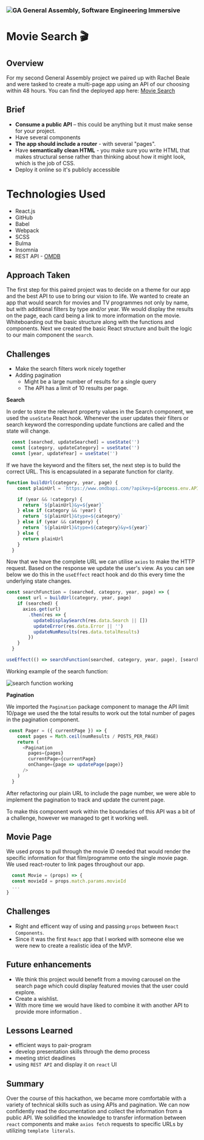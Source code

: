 ### ![GA](https://cloud.githubusercontent.com/assets/40461/8183776/469f976e-1432-11e5-8199-6ac91363302b.png) General Assembly, Software Engineering Immersive

# Movie Search 🎬 

## Overview
For my second General Assembly project we paired up with Rachel Beale and were tasked to create a multi-page app using an API of our choosing within 48 hours. 
You can find the deployed app here: [Movie Search](csillabarna.github.io/project-2/)

## Brief 

* **Consume a public API** – this could be anything but it must make sense for your project.
* Have several components
* **The app should include a router** - with several "pages".
* Have **semantically clean HTML** - you make sure you write HTML that makes structural sense rather than thinking about how it might look, which is the job of CSS.
* Deploy it online so it's publicly accessible

# Technologies Used
 - React.js
 - GitHub
 - Babel
 - Webpack
 - SCSS
 - Bulma
 - Insomnia
 - REST API - [OMDB](http://www.omdbapi.com/) 

## Approach Taken 
The first step for this paired project was to decide on a theme for our app and the best API to use to bring our vision to life. 
We wanted to create an app that would search for movies and TV programmes not only by name, but with additional filters by type and/or year. We would display the results on the page, each card being a link to more information on the movie.
Whiteboarding out the basic structure along with the functions and components.
Next we created the basic React structure and built the logic to our main component the `search`. 

## Challenges 
 - Make the search filters work nicely together
 - Adding pagination
   - Might be a large number of results for a single query
   - The API has a limit of 10 results per page. 

**Search**

In order to store the relevant property values in the Search component, we used the `useState` React hook. Whenever the user updates their filters or search keyword the corresponding update functions are called and the state will change. 

``` javaScript
  const [searched, updateSearched] = useState('')
  const [category, updateCategory] = useState('')
  const [year, updateYear] = useState('')
```

If we have the keyword and the filters set, the next step is to build the correct URL. This is encapsulated in a separate function for clarity. 
```javaScript
function buildUrl(category, year, page) {
    const plainUrl = `https://www.omdbapi.com/?apikey=${process.env.API_KEY}&s=${searched}&page=${page}`

    if (year && !category) {
      return `${plainUrl}&y=${year}`
    } else if (category && !year) {
      return `${plainUrl}&type=${category}`
    } else if (year && category) {
      return `${plainUrl}&type=${category}&y=${year}`
    } else {
      return plainUrl
    }
  }
  ```

  Now that we have the complete URL we can utilise `axios` to make the HTTP request. Based on the response we update the user's view. As you can see below we do this in the `useEffect` react hook and do this every time the underlying state changes.

```javaScript
const searchFunction = (searched, category, year, page) => {
    const url = buildUrl(category, year, page)
    if (searched) {
      axios.get(url)
        .then(res => {
          updateDisplaySearch(res.data.Search || [])
          updateError(res.data.Error || '')
          updateNumResults(res.data.totalResults)
        })
    }
  }
```
```javaScript
useEffect(() => searchFunction(searched, category, year, page), [searched, category, year, page])
```

Working example of the search function: 

![search function working](./src/images/movieSearch.gif)
 
 


  **Pagination**

  We imported the `Pagination` package component
  to manage the API limit 10/page we used the the total results to work out the total number of pages in the pagination component.

```javaScript
 const Pager = ({ currentPage }) => {
    const pages = Math.ceil(numResults / POSTS_PER_PAGE)
    return (
      <Pagination
        pages={pages}
        currentPage={currentPage}
        onChange={page => updatePage(page)}
      />
    )
  }
```
After refactoring our plain URL to include the page number, we were able to implement the pagination to track and update the current page.

To make this component work within the boundaries of this API was a bit of a challenge, however we managed to get it working well. 


## Movie Page

 We used props to pull through the movie ID needed that would render the specific information for that film/programme onto the single movie page.
 We used react-router to link pages throughout our app.

```javaScript
  const Movie = (props) => {
  const movieId = props.match.params.movieId
  ...
}
  ```
## Challenges

- Right and efficent way of using and passing `props` between `React Components`.
- Since it was the  first `React` app that I worked with someone else we were new to create a realistic idea of the MVP.

## Future enhancements
 - We think this project would benefit from a moving carousel on the search page which could display featured movies that the user could explore.
- Create a wishlist.
- With more time we would have liked to combine it with another API to provide more information .

## Lessons Learned

  - efficient ways to pair-program
  - develop presentation skills through the demo process
  - meeting strict deadlines 
  - using `REST API` and display it on `react` UI
  
## Summary

Over the course of this hackathon, we became more comfortable with a variety of technical skills such as using APIs and pagination. 
We can now confidently read the documentation and collect  the information from a public API.
We solidified the knowledge to transfer information between `react` components and make `axios fetch` requests to specific URLs by utilizing `template literals`. 

